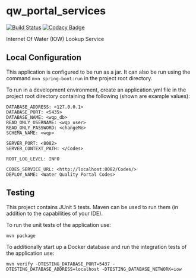 # qw\_portal\_services

[![Build Status](https://travis-ci.org/NWQMC/qw_portal_services.svg?branch=postgres)](https://travis-ci.org/NWQMC/qw_portal_services)
[![Codacy Badge](https://api.codacy.com/project/badge/Grade/34585f7c07cf4a39a7c691ec31c78820)](https://www.codacy.com/manual/usgs_wma_dev/qw_portal_services?utm_source=github.com&amp;utm_medium=referral&amp;utm_content=NWQMC/qw_portal_services&amp;utm_campaign=Badge_Grade)

Internet Of Water (IOW) Lookup Service

## Local Configuration
This application is configured to be run as a jar. It can also be run using the command ``` mvn spring-boot:run ``` in the project root directory.
 
To run in a development environment, create an application.yml file in
the project root directory containing the following (shown are example values):

```$yml
DATABASE_ADDRESS: <127.0.0.1>
DATABASE_PORT: <5435>
DATABASE_NAME: <wqp_db>
READ_ONLY_USERNAME: <wqp_user>
READ_ONLY_PASSWORD: <changeMe>
SCHEMA_NAME: <wqp>

SERVER_PORT: <8082>
SERVER_CONTEXT_PATH: </Codes>

ROOT_LOG_LEVEL: INFO

CODES_SERVICE_URL: <http://localhost:8082/Codes/>
DEPLOY_NAME: <Water Quality Portal Codes>
```

## Testing
This project contains JUnit 5 tests. Maven can be used to run them (in addition to the capabilities of your IDE).

To run the unit tests of the application use:

```shell
mvn package
```

To additionally start up a Docker database and run the integration tests of the application use:

```shell
mvn verify -DTESTING_DATABASE_PORT=5437 -DTESTING_DATABASE_ADDRESS=localhost -DTESTING_DATABASE_NETWORK=iow
```
